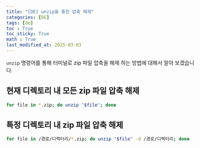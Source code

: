 ```yaml
---
title: "[DE] unzip을 통한 압축 해제"
categories: [DE]
tags: [de]
toc : True
toc_sticky: True
math : True
last_modified_at: 2025-03-03
---
```


`unzip` 명령어를 통해 터미널로 zip 파일 압축을 해제 하는 방법에 대해서 알아 보겠습니다.

## 현재 디렉토리 내 모든 zip 파일 압축 해제
```bash
for file in *.zip; do unzip "$file"; done
```

## 특정 디렉토리 내 zip 파일 압축 해제
```bash
for file in /경로/디렉터리/*.zip; do unzip "$file" -d /경로/디렉터리; done
```